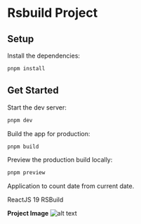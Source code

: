 # Rsbuild Project

## Setup

Install the dependencies:

```bash
pnpm install
```

## Get Started

Start the dev server:

```bash
pnpm dev
```

Build the app for production:

```bash
pnpm build
```

Preview the production build locally:

```bash
pnpm preview
```

Application to count date from current date.

ReactJS 19
RSBuild

**Project Image**
![alt text](<Screenshot 2024-12-12 at 9.17.46 PM.png>)
